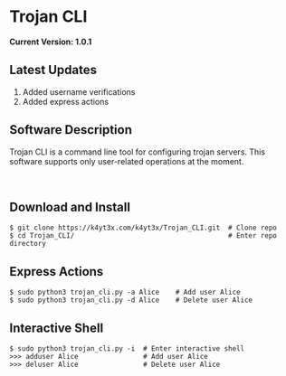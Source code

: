 # Trojan CLI

**Current Version: 1.0.1**

## Latest Updates

1. Added username verifications
1. Added express actions

## Software Description

Trojan CLI is a command line tool for configuring trojan servers. This software supports only user-related operations at the moment.

</br>

## Download and Install
```
$ git clone https://k4yt3x.com/k4yt3x/Trojan_CLI.git  # Clone repo
$ cd Trojan_CLI/                                      # Enter repo directory
```

## Express Actions
```
$ sudo python3 trojan_cli.py -a Alice    # Add user Alice
$ sudo python3 trojan_cli.py -d Alice    # Delete user Alice
```

## Interactive Shell

```
$ sudo python3 trojan_cli.py -i  # Enter interactive shell
>>> adduser Alice                # Add user Alice
>>> deluser Alice                # Delete user Alice
```